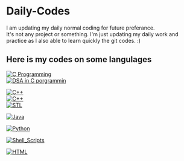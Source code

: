 # Daily-Codes
I am updating my daily normal coding for future preferance.<br/>
It's not any project or something. I'm just updating my daily work and practice as I also able to learn quickly the git codes. :)

## Here is my codes on some langulages

[![C Programming](https://img.shields.io/badge/C_Programming-0A66C2?&logo=C&logoColor=white&label=)](https://github.com/nill172/Daily-Codes/tree/main/C/JECA)<br/>
[![DSA in C porgrammin](https://img.shields.io/badge/Data_Structure_and_algorithm-0A66C2?&logo=C&logoColor=white&label=)](https://github.com/nill172/Daily-Codes/tree/main/C/JECA)

[![C++](https://img.shields.io/badge/Besic_C++-0A66C2?&logo=C%2B%2B&logoColor=FFFFFF&label=)](https://github.com/nill172/Daily-Codes/tree/main/CPP/JECA)<br/>
[![C++](https://img.shields.io/badge/Object_Orinanted_Programming_using_C++-0A66C2?&logo=C%2B%2B&logoColor=FFFFFF&label=)](https://github.com/nill172/Daily-Codes/tree/main/CPP/OPP)<br/>
[![STL](https://img.shields.io/badge/Standard_Tag_Library(STL)_using_C++-0A66C2?&logo=C%2B%2B&logoColor=FFFFFF&label=)](https://github.com/nill172/Daily-Codes/tree/main/CPP/STL)

[![Java](https://img.shields.io/badge/Java-ED8B00?&logo=openjdk&logoColor=white&label=)](https://github.com/nill172/Daily-Codes/tree/main/JAVA)

[![Python](https://img.shields.io/badge/Python-blue?&logo=python&logoColor=white)](https://github.com/nill172/Daily-Codes/tree/main/Python/BSc%20old%20python%20files)

[![Shell_Scripts](https://img.shields.io/badge/Shell_Scripts-black?&logo=gnu-bash&logoColor=white)](https://github.com/nill172/Daily-Codes/tree/main/Shell%20Script)

[![HTML](https://img.shields.io/badge/HTML-E34F26?&logo=html5&logoColor=white)](https://github.com/nill172/Daily-Codes/tree/main/HTML)